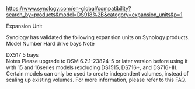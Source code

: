 https://www.synology.com/en-global/compatibility?search_by=products&model=DS918%2B&category=expansion_units&p=1

Expansion Unit

Synology has validated the following expansion units on Synology products.
Model Number	Hard drive bays	Note
	
DX517	5 bays	
Notes
Please upgrade to DSM 6.2.1-23824-5 or later version before using it with 15 and 16series models (excluding DS1515, DS716+, and DS716+II).
Certain models can only be used to create independent volumes, instead of scaling up existing volumes. For more information, please refer to this FAQ.

